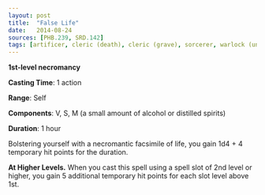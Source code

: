 ```yaml
---
layout: post
title:  "False Life"
date:   2014-08-24
sources: [PHB.239, SRD.142]
tags: [artificer, cleric (death), cleric (grave), sorcerer, warlock (undying), wizard, level1, necromancy]
---
```


**1st-level necromancy**

**Casting Time**: 1 action

**Range**: Self

**Components**: V, S, M (a small amount of alcohol or distilled spirits)

**Duration**: 1 hour

Bolstering yourself with a necromantic facsimile of life, you gain 1d4 + 4 temporary hit points for the duration.

**At Higher Levels.** When you cast this spell using a spell slot of 2nd level or higher, you gain 5 additional temporary hit points for each slot level above 1st.
